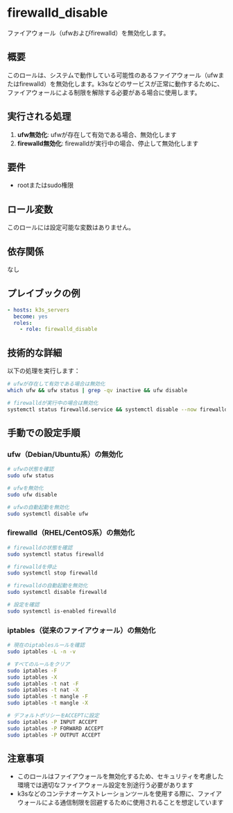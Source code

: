# firewalld_disable

ファイアウォール（ufwおよびfirewalld）を無効化します。

## 概要

このロールは、システムで動作している可能性のあるファイアウォール（ufwまたはfirewalld）を無効化します。k3sなどのサービスが正常に動作するために、ファイアウォールによる制限を解除する必要がある場合に使用します。

## 実行される処理

1. **ufw無効化**: ufwが存在して有効である場合、無効化します
2. **firewalld無効化**: firewalldが実行中の場合、停止して無効化します

## 要件

- rootまたはsudo権限

## ロール変数

このロールには設定可能な変数はありません。

## 依存関係

なし

## プレイブックの例

```yaml
- hosts: k3s_servers
  become: yes
  roles:
    - role: firewalld_disable
```

## 技術的な詳細

以下の処理を実行します：

```bash
# ufwが存在して有効である場合は無効化
which ufw && ufw status | grep -qv inactive && ufw disable

# firewalldが実行中の場合は無効化
systemctl status firewalld.service && systemctl disable --now firewalld.service
```

## 手動での設定手順

### ufw（Debian/Ubuntu系）の無効化

```bash
# ufwの状態を確認
sudo ufw status

# ufwを無効化
sudo ufw disable

# ufwの自動起動を無効化
sudo systemctl disable ufw
```

### firewalld（RHEL/CentOS系）の無効化

```bash
# firewalldの状態を確認
sudo systemctl status firewalld

# firewalldを停止
sudo systemctl stop firewalld

# firewalldの自動起動を無効化
sudo systemctl disable firewalld

# 設定を確認
sudo systemctl is-enabled firewalld
```

### iptables（従来のファイアウォール）の無効化

```bash
# 現在のiptablesルールを確認
sudo iptables -L -n -v

# すべてのルールをクリア
sudo iptables -F
sudo iptables -X
sudo iptables -t nat -F
sudo iptables -t nat -X
sudo iptables -t mangle -F
sudo iptables -t mangle -X

# デフォルトポリシーをACCEPTに設定
sudo iptables -P INPUT ACCEPT
sudo iptables -P FORWARD ACCEPT
sudo iptables -P OUTPUT ACCEPT
```

## 注意事項

- このロールはファイアウォールを無効化するため、セキュリティを考慮した環境では適切なファイアウォール設定を別途行う必要があります
- k3sなどのコンテナオーケストレーションツールを使用する際に、ファイアウォールによる通信制限を回避するために使用されることを想定しています
